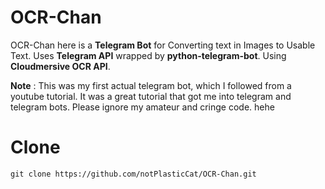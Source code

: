 # OCR-Chan
OCR-Chan here is a **Telegram Bot** for Converting text in Images to Usable Text.
Uses **Telegram API** wrapped by **python-telegram-bot**.
Using **Cloudmersive OCR API**.

**Note** : This was my first actual telegram bot, which I followed from a youtube tutorial. It was a great tutorial that got me into telegram and telegram bots. Please ignore my amateur and cringe code. hehe

# Clone
`git clone https://github.com/notPlasticCat/OCR-Chan.git`
